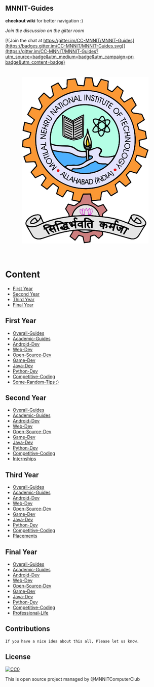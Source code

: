 ## MNNIT-Guides

**checkout wiki** for better navigation :)

*Join the discussion on the gitter room* <br>

[![Join the chat at https://gitter.im/CC-MNNIT/MNNIT-Guides](https://badges.gitter.im/CC-MNNIT/MNNIT-Guides.svg)](https://gitter.im/CC-MNNIT/MNNIT-Guides?utm_source=badge&utm_medium=badge&utm_campaign=pr-badge&utm_content=badge)

<h1 align="center">
	<img width="400" src="https://raw.githubusercontent.com/CC-MNNIT/MNNIT-Guides/master/MNNIT.png" alt="Awesome">
	<br>
	<br>
</h1>

<!--
<p align="center">
	<b>✨ MNNIT Computer Club <a href="https://github.com/CC-MNNIT/">Awesome</a> Resource Hub! ✨</b>
</p>

<br>

<p align="center">
	<a href="home.md">What is an MNNIT guides?</a>&nbsp;&nbsp;&nbsp;
</p>

<br>


<h4 align="center">Support our work by contributing to guide and open source in general</h4>
<br>
-->


# Content
- [First Year](first-year)
- [Second Year](second-Year)
- [Third Year](third-Year)
- [Final Year](final-Year)

## First Year
	
* [Overall-Guides](https://github.com/CC-MNNIT/MNNIT-Guides/wiki/1st-Year-Overall-Guides)
* [Academic-Guides](https://github.com/CC-MNNIT/MNNIT-Guides/wiki/1st-Year-Academics-Guide)
* [Android-Dev](https://github.com/CC-MNNIT/MNNIT-Guides/wiki/1st-Year-Android-dev)
* [Web-Dev](https://github.com/CC-MNNIT/MNNIT-Guides/wiki/1st-Year-Web-dev)
* [Open-Source-Dev](https://github.com/CC-MNNIT/MNNIT-Guides/wiki/1st-Year-Open-source)
* [Game-Dev](https://github.com/CC-MNNIT/MNNIT-Guides/wiki/1st-Year-Game-dev)
* [Java-Dev](https://github.com/CC-MNNIT/MNNIT-Guides/wiki/1st-Year-Java-dev)
* [Python-Dev](https://github.com/CC-MNNIT/MNNIT-Guides/wiki/1st-Year-Python-dev)
* [Competitive-Coding](https://github.com/CC-MNNIT/MNNIT-Guides/wiki/1st-Year-Competitive-coding-1)
* [Some-Random-Tips :)](https://github.com/CC-MNNIT/MNNIT-Guides/wiki/1st-Year-some-random-tips-1)


## Second Year

* [Overall-Guides](https://github.com/CC-MNNIT/MNNIT-Guides/wiki/2nd-Year-Overall-Guides)
* [Academic-Guides](https://github.com/CC-MNNIT/MNNIT-Guides/wiki/2nd-Year-Academics-Guide)
* [Android-Dev](https://github.com/CC-MNNIT/MNNIT-Guides/wiki/2nd-Year-Android-dev)
* [Web-Dev](https://github.com/CC-MNNIT/MNNIT-Guides/wiki/2nd-Year-Web-dev)
* [Open-Source-Dev](https://github.com/CC-MNNIT/MNNIT-Guides/wiki/2nd-Year-Open-source)
* [Game-Dev](https://github.com/CC-MNNIT/MNNIT-Guides/wiki/2nd-Year-Game-dev)
* [Java-Dev](https://github.com/CC-MNNIT/MNNIT-Guides/wiki/2nd-Year-Java-dev)
* [Python-Dev](https://github.com/CC-MNNIT/MNNIT-Guides/wiki/2nd-Year-Python-dev)
* [Competitive-Coding](https://github.com/CC-MNNIT/MNNIT-Guides/wiki/2nd-Year-Competitive-coding-1)
* [Internships](https://github.com/CC-MNNIT/MNNIT-Guides/wiki/Internship-Guide)


## Third Year

* [Overall-Guides](https://github.com/CC-MNNIT/MNNIT-Guides/wiki/3rd-Year-Overall-Guides)
* [Academic-Guides](https://github.com/CC-MNNIT/MNNIT-Guides/wiki/3rd-Year-Academics-Guide)
* [Android-Dev](https://github.com/CC-MNNIT/MNNIT-Guides/wiki/3rd-Year-Android-dev)
* [Web-Dev](https://github.com/CC-MNNIT/MNNIT-Guides/wiki/3rd-Year-Web-dev)
* [Open-Source-Dev](https://github.com/CC-MNNIT/MNNIT-Guides/wiki/3rd-Year-Open-source)
* [Game-Dev](https://github.com/CC-MNNIT/MNNIT-Guides/wiki/3rd-Year-Game-dev)
* [Java-Dev](https://github.com/CC-MNNIT/MNNIT-Guides/wiki/3rd-Year-Java-dev)
* [Python-Dev](https://github.com/CC-MNNIT/MNNIT-Guides/wiki/3rd-Year-Python-dev)
* [Competitive-Coding](https://github.com/CC-MNNIT/MNNIT-Guides/wiki/3rd-Year-Competitive-coding-1)
* [Placements](https://github.com/CC-MNNIT/MNNIT-Guides/wiki/Placement-Guide)


## Final Year

* [Overall-Guides](https://github.com/CC-MNNIT/MNNIT-Guides/wiki/Final-Year-Overall-Guides)
* [Academic-Guides](https://github.com/CC-MNNIT/MNNIT-Guides/wiki/Final-Year-Academics-Guide)
* [Android-Dev](https://github.com/CC-MNNIT/MNNIT-Guides/wiki/Final-Year-Android-dev)
* [Web-Dev](https://github.com/CC-MNNIT/MNNIT-Guides/wiki/Final-Year-Web-dev)
* [Open-Source-Dev](https://github.com/CC-MNNIT/MNNIT-Guides/wiki/Final-Year-Open-source)
* [Game-Dev](https://github.com/CC-MNNIT/MNNIT-Guides/wiki/Final-Year-Game-dev)
* [Java-Dev](https://github.com/CC-MNNIT/MNNIT-Guides/wiki/Final-Year-Java-dev)
* [Python-Dev](https://github.com/CC-MNNIT/MNNIT-Guides/wiki/Final-Year-Python-dev)
* [Competitive-Coding](https://github.com/CC-MNNIT/MNNIT-Guides/wiki/Final-Year-Competitive-coding-1)
* [Professional-Life](https://github.com/CC-MNNIT/MNNIT-Guides/wiki/Professional-Life)


## Contributions

	If you have a nice idea about this all, Please let us know.


## License

[![CC0](http://mirrors.creativecommons.org/presskit/buttons/88x31/svg/cc-zero.svg)](https://creativecommons.org/publicdomain/zero/1.0/)

This is open source project managed by @MNNITComputerClub
